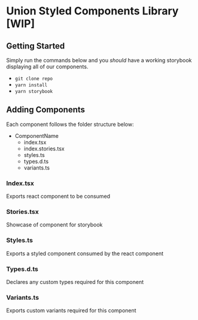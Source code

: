 # Union Styled Components Library [WIP]

## Getting Started

Simply run the commands below and you _should_ have a working storybook displaying all of our components.

- `git clone repo`
- `yarn install`
- `yarn storybook`

## Adding Components

Each component follows the folder structure below:

- ComponentName
    - index.tsx
    - index.stories.tsx
    - styles.ts
    - types.d.ts
    - variants.ts

### Index.tsx
Exports react component to be consumed

### Stories.tsx
Showcase of component for storybook

### Styles.ts
Exports a styled component consumed by the react component

### Types.d.ts
Declares any custom types required for this component

### Variants.ts
Exports custom variants required for this component
